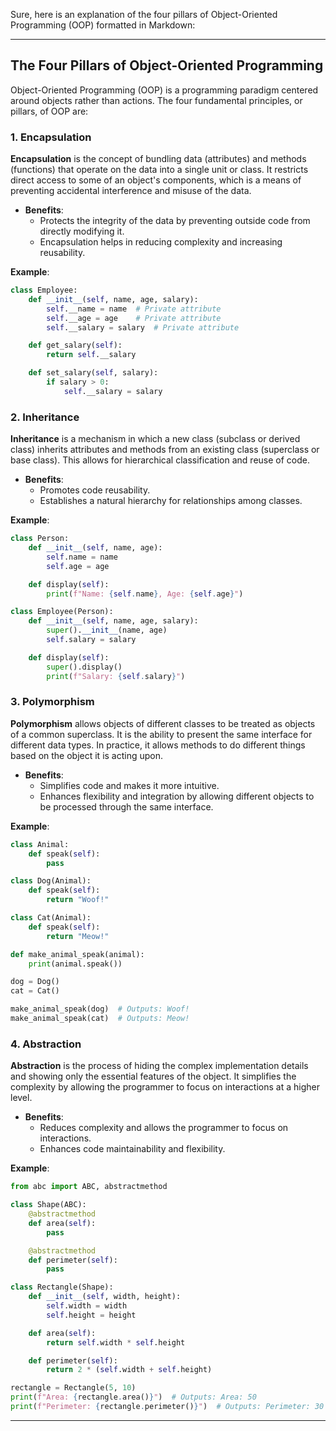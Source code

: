 Sure, here is an explanation of the four pillars of Object-Oriented Programming (OOP) formatted in Markdown:

---

## The Four Pillars of Object-Oriented Programming

Object-Oriented Programming (OOP) is a programming paradigm centered around objects rather than actions. The four fundamental principles, or pillars, of OOP are:

### 1. Encapsulation

**Encapsulation** is the concept of bundling data (attributes) and methods (functions) that operate on the data into a single unit or class. It restricts direct access to some of an object's components, which is a means of preventing accidental interference and misuse of the data.

- **Benefits**:
  - Protects the integrity of the data by preventing outside code from directly modifying it.
  - Encapsulation helps in reducing complexity and increasing reusability.

**Example**:
```python
class Employee:
    def __init__(self, name, age, salary):
        self.__name = name  # Private attribute
        self.__age = age    # Private attribute
        self.__salary = salary  # Private attribute

    def get_salary(self):
        return self.__salary

    def set_salary(self, salary):
        if salary > 0:
            self.__salary = salary
```

### 2. Inheritance

**Inheritance** is a mechanism in which a new class (subclass or derived class) inherits attributes and methods from an existing class (superclass or base class). This allows for hierarchical classification and reuse of code.

- **Benefits**:
  - Promotes code reusability.
  - Establishes a natural hierarchy for relationships among classes.

**Example**:
```python
class Person:
    def __init__(self, name, age):
        self.name = name
        self.age = age

    def display(self):
        print(f"Name: {self.name}, Age: {self.age}")

class Employee(Person):
    def __init__(self, name, age, salary):
        super().__init__(name, age)
        self.salary = salary

    def display(self):
        super().display()
        print(f"Salary: {self.salary}")
```

### 3. Polymorphism

**Polymorphism** allows objects of different classes to be treated as objects of a common superclass. It is the ability to present the same interface for different data types. In practice, it allows methods to do different things based on the object it is acting upon.

- **Benefits**:
  - Simplifies code and makes it more intuitive.
  - Enhances flexibility and integration by allowing different objects to be processed through the same interface.

**Example**:
```python
class Animal:
    def speak(self):
        pass

class Dog(Animal):
    def speak(self):
        return "Woof!"

class Cat(Animal):
    def speak(self):
        return "Meow!"

def make_animal_speak(animal):
    print(animal.speak())

dog = Dog()
cat = Cat()

make_animal_speak(dog)  # Outputs: Woof!
make_animal_speak(cat)  # Outputs: Meow!
```

### 4. Abstraction

**Abstraction** is the process of hiding the complex implementation details and showing only the essential features of the object. It simplifies the complexity by allowing the programmer to focus on interactions at a higher level.

- **Benefits**:
  - Reduces complexity and allows the programmer to focus on interactions.
  - Enhances code maintainability and flexibility.

**Example**:
```python
from abc import ABC, abstractmethod

class Shape(ABC):
    @abstractmethod
    def area(self):
        pass

    @abstractmethod
    def perimeter(self):
        pass

class Rectangle(Shape):
    def __init__(self, width, height):
        self.width = width
        self.height = height

    def area(self):
        return self.width * self.height

    def perimeter(self):
        return 2 * (self.width + self.height)

rectangle = Rectangle(5, 10)
print(f"Area: {rectangle.area()}")  # Outputs: Area: 50
print(f"Perimeter: {rectangle.perimeter()}")  # Outputs: Perimeter: 30
```

---